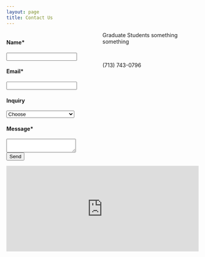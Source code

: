 ```yaml
---
layout: page
title: Contact Us
---
```

<script type="text/javascript">var submitted=false;</script>

<iframe id="hidden_iframe" name="hidden_iframe" onload="submitted&amp;&amp;(window.location=&quot;https://neuroexo.org/thanks/&quot;)" style="display:none"></iframe>

<form action="https://docs.google.com/forms/d/e/1FAIpQLSfzO-mkf1gKY5kpA8piBab6h6KymTF0sMOzfcbuRoEvuL6SOA/formResponse" method="post" target="hidden_iframe" onsubmit="submitted=true;" style="width:50%; float:left;" align="left" >
    <label><h4>Name*</h4></label>
    <input name="entry.134554697" type="text" required/>
    <label><h4>Email*</h4></label>
    <input name="entry.17102386" type="email" required/>
    <label><h4>Inquiry</h4></label>
    <select name="entry.1310522851">
      <option name="entry.1310522851" data-value>Choose</option>
      <option name="entry.1310522851" data-value="Interested in Joining">Interested in Joining</option>
      <option name="entry.1310522851" data-value="Interested in Collaborating">Interested in Collaborating</option>
      <option name="entry.1310522851" data-value="Question">Question</option>
      <option name="entry.1310522851" data-value="Other">Other</option>
    </select>
    <label><h4>Message*</h4></label>
    <textarea name="entry.616702237" type="message" required></textarea>
    <br>
    <input type="submit" value="Send" />
</form>

<div class="contact" align="left" >
    <p>Graduate Students something something</p>
    <br>
    <p>(713) 743-0796</p>
    <iframe src="https://www.google.com/maps/embed?pb=!1m18!1m12!1m3!1d3464.88967405869!2d-95.34373238489242!3d29.72295488200039!2m3!1f0!2f0!3f0!3m2!1i1024!2i768!4f13.1!3m3!1m2!1s0x8640be59dd97a6b5%3A0x5cf93fc344a3f9e9!2sCullen+College+of+Engineering+2%2C+Houston%2C+TX+77004!5e0!3m2!1sen!2sus!4v1560872855810!5m2!1sen!2sus" width="100%" height="225" frameborder="0" style="border:0" align="right" allowfullscreen=""></iframe>
</div>
